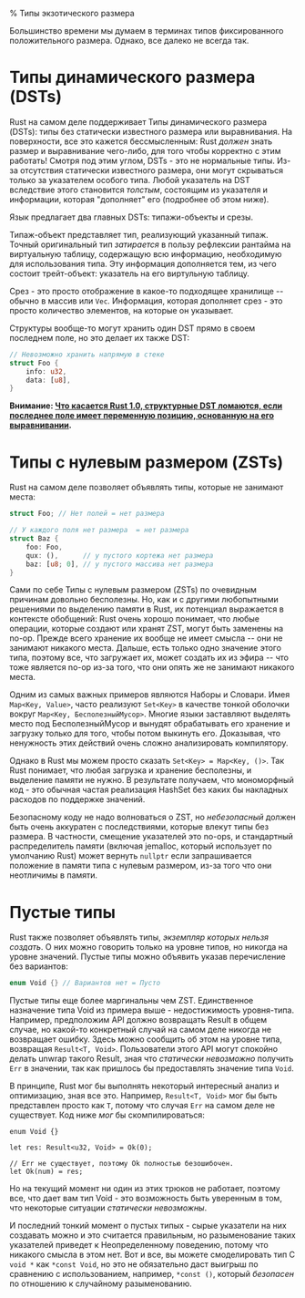 % Типы экзотического размера

Большинство времени мы думаем в терминах типов фиксированного положительного размера. Однако, все далеко не всегда так.


# Типы динамического размера (DSTs)

Rust на самом деле поддерживает Типы динамического размера (DSTs): типы без статически известного размера или выравнивания. На поверхности, все это кажется бессмысленным: Rust *должен* знать размер и выравнивание чего-либо, для того чтобы корректно с этим работать! Смотря под этим углом, DSTs - это не нормальные типы. Из-за отсутствия статически известного размера, они могут скрываться только за указателем особого типа. Любой указатель на DST вследствие этого становится *толстым*, состоящим из указателя и информации, которая "дополняет" его (подробнее об этом ниже).

Язык предлагает два главных DSTs: типажи-объекты и срезы.

Типаж-объект представляет тип, реализующий указанный типаж. Точный оригинальный тип *затирается* в пользу рефлексии рантайма на виртуальную таблицу, содержащую всю информацию, необходимую для использования типа. Эту информация дополняется тем, из чего состоит трейт-объект: указатель на его виртульную таблицу.

Срез - это просто отображение в какое-то подходящее хранилище -- обычно в массив или `Vec`. Информация, которая дополняет срез - это просто количество элементов, на которые он указывает.

Структуры вообще-то могут хранить один DST прямо в своем последнем поле, но это делает их также DST:

```rust
// Невозможно хранить напрямую в стеке
struct Foo {
    info: u32,
    data: [u8],
}
```

**Внимание: [Что касается Rust 1.0, структурные DST ломаются, если последнее поле имеет переменную позицию, основанную на его выравнивании][dst-issue].**



# Типы с нулевым размером (ZSTs)

Rust на самом деле позволяет объявлять типы, которые не занимают места:

```rust
struct Foo; // Нет полей = нет размера

// У каждого поля нет размера  = нет размера
struct Baz {
    foo: Foo,
    qux: (),      // у пустого кортежа нет размера
    baz: [u8; 0], // у пустого массива нет размера
}
```

Сами по себе Типы с нулевым размером (ZSTs) по очевидным причинам довольно бесполезны. Но, как и с другими любопытными решениями по выделению памяти в Rust, их потенциал выражается в контексте обобщений: Rust очень хорошо понимает, что любые операции, которые создают или хранят ZST, могут быть заменены на no-op. Прежде всего хранение их вообще не имеет смысла -- они не занимают никакого места. Дальше, есть только одно значение этого типа, поэтому все, что загружает их, может создать их из эфира -- что тоже является no-op из-за того, что они опять же не занимают никакого места.

Одним из самых важных примеров являются Наборы и Словари. Имея `Map<Key, Value>`, часто реализуют `Set<Key>` в качестве тонкой оболочки вокруг `Map<Key, БесполезныйМусор>`. Многие языки заставляют выделять место под БесполезныйМусор и вынудят обрабатывать его хранение и загрузку только для того, чтобы потом выкинуть его. Доказывая, что ненужность этих действий очень сложно анализировать компилятору.

Однако в Rust мы можем просто сказать `Set<Key> = Map<Key, ()>`. Так Rust понимает, что любая загрузка и хранение бесполезны, и выделение памяти не нужно. В результате получаем, что мономорфный код - это обычная частая реализация HashSet без каких бы накладных расходов по поддержке значений.

Безопасному коду не надо волноваться о ZST, но *небезопасный* должен быть очень аккуратен с последствиями, которые влекут типы без размера. В частности, смещение указателей это no-ops, и стандартный распределитель памяти (включая jemalloc, который использует по умолчанию Rust) может вернуть `nullptr` если запрашивается положение в памяти типа с нулевым размером, из-за того что они неотличимы в памяти.



# Пустые типы

Rust также позволяет объявлять типы, *экземпляр которых нельзя создать*. О них можно говорить только на уровне типов, но никогда на уровне значений. Пустые типы можно объявить указав перечисление без вариантов:

```rust
enum Void {} // Вариантов нет = Пусто
```

Пустые типы еще более маргинальны чем ZST. Единственное назначение типа Void из примера выше - недостижимость уровня-типа. Например, предположим API должно возвращать Result в общем случае, но какой-то конкретный случай на самом деле никогда не возвращает ошибку. Здесь можно сообщить об этом на уровне типа, возвращая `Result<T, Void>`. Пользователи этого API могут спокойно делать unwrap такого Result, зная что *статически невозможно* получить `Err` в значении, так как пришлось бы предоставлять значение типа `Void`.

В принципе, Rust мог бы выполнять некоторый интересный анализ и оптимизацию, зная все это. Например, `Result<T, Void>` мог бы быть представлен просто как `T`,
потому что случая `Err` на самом деле не существует. Код ниже *мог* бы скомпилироваться:

```rust,ignore
enum Void {}

let res: Result<u32, Void> = Ok(0);

// Err не существует, поэтому Ok полностью безошибочен.
let Ok(num) = res;
```

Но на текущий момент ни один из этих трюков не работает, поэтому все, что дает вам тип Void - это возможность быть уверенным в том, что некоторые ситуации *статически невозможны*.

И последний тонкий момент о пустых типых - сырые указатели на них создавать можно и это считается правильным, но разыменование таких указателей приведет к Неопределенному поведению, потому что никакого смысла в этом нет. Вот и все, вы можете смоделировать тип C `void *` как `*const Void`, но это не обязательно даст выигрыш по сравнению с использованием, например, `*const ()`, который *безопасен* по отношению к случайному разыменованию.


[dst-issue]: https://github.com/rust-lang/rust/issues/26403
